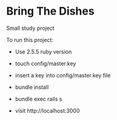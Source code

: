 # Bring The Dishes
 
Small study project

To run this project:

* Use 2.5.5 ruby version

* touch config/master.key

* insert a key into config/master.key file

* bundle install

* bundle exec rails s

* visit http://localhost:3000